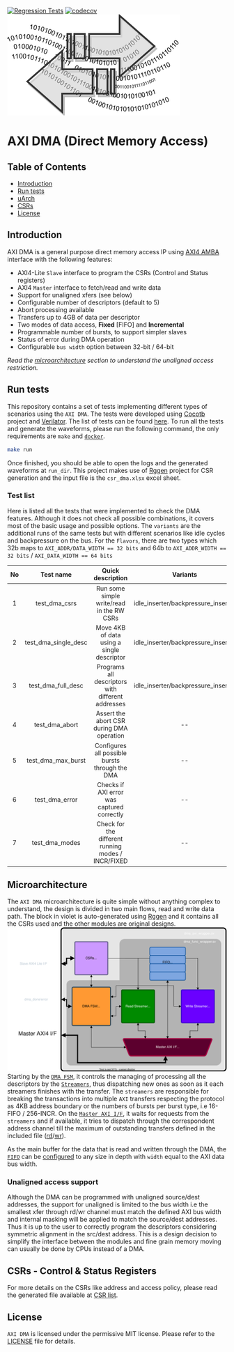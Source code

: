 [![Regression Tests](https://github.com/aignacio/axi_dma/actions/workflows/regression.yaml/badge.svg)](https://github.com/aignacio/axi_dma/actions/workflows/regression.yaml)
[![codecov](https://codecov.io/gh/aignacio/axi_dma/branch/master/graph/badge.svg?token=411TECEJ56)](https://codecov.io/gh/aignacio/axi_dma)
![logo_dma](docs/logo_dma.svg)
# AXI DMA (Direct Memory Access)

## Table of Contents
* [Introduction](#intro)
* [Run tests](#test)
* [uArch](#uarch)
* [CSRs](#csrs)
* [License](#lic)

## <a name="intro"></a> Introduction
AXI DMA is a general purpose direct memory access IP using [AXI4 AMBA](https://developer.arm.com/documentation/ihi0022/e/AMBA-AXI3-and-AXI4-Protocol-Specification) interface with the following features:

- AXI4-Lite `Slave` interface to program the CSRs (Control and Status registers)
- AXI4 `Master` interface to fetch/read and write data
- Support for unaligned xfers (see below)
- Configurable number of descriptors (default to 5)
- Abort processing available
- Transfers up to 4GB of data per descriptor
- Two modes of data access, **Fixed** [FIFO] and **Incremental**
- Programmable number of bursts, to support simpler slaves
- Status of error during DMA operation 
- Configurable `bus width` option between 32-bit / 64-bit

*Read the [microarchitecture](#uarch) section to understand the unaligned access restriction.*

## <a name="test"></a> Run tests
This repository contains a set of tests implementing different types of scenarios using the `AXI DMA`. The tests were developed using [Cocotb](https://github.com/cocotb/cocotb) project and [Verilator](https://github.com/verilator/verilator). The list of tests can be found [here](#testlist). To run all the tests and generate the waveforms, please run the following command, the only requirements are `make` and [`docker`](https://docs.docker.com/engine/install/ubuntu/).
```bash
make run
```
Once finished, you should be able to open the logs and the generated waveforms at `run_dir`. This project makes use of [Rggen](https://github.com/rggen/rggen) project for CSR generation and the input file is the `csr_dma.xlsx` excel sheet.

### <a name="testlist"></a> Test list

Here is listed all the tests that were implemented to check the DMA features. Although it does not check all possible combinations, it covers most of the basic usage and possible options. The `variants` are the additional runs of the same tests but with different scenarios like idle cycles and backpressure on the bus. For the `Flavors`, there are two types which 32b maps to `AXI_ADDR/DATA_WIDTH == 32 bits` and 64b to `AXI_ADDR_WIDTH == 32 bits` / `AXI_DATA_WIDTH == 64 bits`

| **No** |     **Test name**    |                **Quick description**               |             **Variants**            | **Flavors** |
|:------:|:--------------------:|:--------------------------------------------------:|:-----------------------------------:|:----------:|
|    1   |     test_dma_csrs    |      Run some simple write/read in the RW CSRs     | idle_inserter/backpressure_inserter |   32b/64b  |
|    2   | test_dma_single_desc |     Move 4KB of data using a single descriptor     | idle_inserter/backpressure_inserter |   32b/64b  |
|    3   |  test_dma_full_desc  |  Programs all descriptors with different addresses | idle_inserter/backpressure_inserter |   32b/64b  |
|    4   |    test_dma_abort    |      Assert the abort CSR during DMA operation     |                  --                 |   32b/64b  |
|    5   |  test_dma_max_burst  |   Configures all possible bursts through the DMA   |                  --                 |   32b/64b  |
|    6   |    test_dma_error    |     Checks if AXI error was captured correctly     |                  --                 |   32b/64b  |
|    7   |    test_dma_modes    | Check for the different running modes / INCR/FIXED |                  --                 |   32b/64b  |

## <a name="uarch"></a> Microarchitecture
The `AXI DMA` microarchitecture is quite simple without anything complex to understand, the design is divided in two main flows, read and write data path. The block in violet is auto-generated using [Rggen](https://github.com/rggen/rggen) and it contains all the CSRs used and the other modules are original designs.
![rtl_uarch](docs/axi_dma.drawio.svg)
Starting by the [`DMA FSM`](rtl/dma_fsm.sv), it controls the managing of processing all the descriptors by the [`Streamers`](rtl/dma_streamer.sv), thus dispatching new ones as soon as it each streamers finishes with the transfer. The `streamers` are responsible for breaking the transactions into multiple `AXI` transfers respecting the protocol as 4KB address boundary or the numbers of bursts per burst type, i.e 16-FIFO / 256-INCR. On the [`Master AXI I/F`](rtl/dma_axi_if.sv), it waits for requests from the `streamers` and if available, it tries to dispatch through the correspondent address channel till the maximum of outstanding transfers defined in the included file ([rd](https://github.com/aignacio/axi_dma/blob/master/rtl/inc/dma_pkg.svh#L24)/[wr](https://github.com/aignacio/axi_dma/blob/master/rtl/inc/dma_pkg.svh#L28)).

As the main buffer for the data that is read and written through the DMA, the [`FIFO`](rtl/dma_fifo.sv) can be [configured](https://github.com/aignacio/axi_dma/blob/master/rtl/inc/dma_pkg.svh#L33) to any size in depth with `width` equal to the AXI data bus width. 

### Unaligned access support
Although the DMA can be programmed with unaligned source/dest addresses, the support for unaligned is limited to the bus width i.e the smallest xfer through rd/wr channel must match the defined AXI bus width and internal masking will be applied to match the source/dest addresses. Thus it is up to the user to correctly program the descriptors considering symmetric alignment in the src/dest address. This is a design decision to simplify the interface between the modules and fine grain memory moving can usually be done by CPUs instead of a DMA.

## <a name="csrs"></a> CSRs - Control & Status Registers
For more details on the CSRs like address and access policy, please read the generated file available at [CSR list](csr_out/csr_dma.md). 

## <a name="lic"></a> License
`AXI DMA` is licensed under the permissive MIT license. Please refer to the [LICENSE](LICENSE) file for details.

